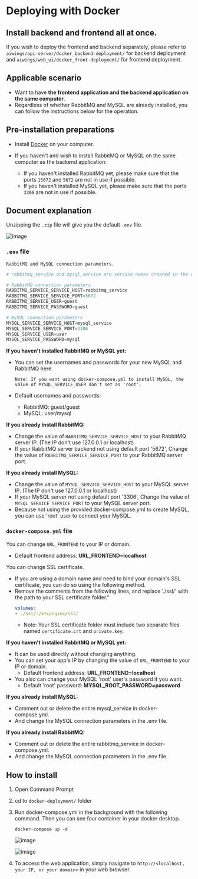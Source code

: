 # Deploying with Docker

## Install backend and frontend all at once.

If you wish to deploy the frontend and backend separately, please refer to `aiwings/api-server/docker_backend-deployment/` for backend deployment and `aiwings/web_ui/docker_front-deployment/` for frontend deployment.

## Applicable scenario

- Want to have **the frontend application and the backend application on the same computer**.
- Regardless of whether RabbitMQ and MySQL are already installed, you can follow the instructions below for the operation.

## Pre-installation preparations

- Install [Docker](https://www.docker.com/get-started/) on your computer.

- If you haven't and wish to install RabbitMQ or MySQL on the same computer as the backend application:

  - If you haven't installed RabbitMQ yet, please make sure that the ports `15672` and `5672` are not in use if possible.
  - If you haven't installed MySQL yet, please make sure that the ports `3306` are not in use if possible.

## Document explanation

Unzipping the `.zip` file will give you the default `.env` file.

![image](https://i.imgur.com/b5wCLAF.png)

### `.env` file

`RabbitMQ and MySQL connection parameters.`

```python
# rabbitmq_service and mysql_service are service names created in the docker-compose.yml file.

# RabbitMQ connection parameters
RABBITMQ_SERVICE_SERVICE_HOST=rabbitmq_service
RABBITMQ_SERVICE_SERVICE_PORT=5672
RABBITMQ_SERVICE_USER=guest
RABBITMQ_SERVICE_PASSWORD=guest

# MySQL connection parameters
MYSQL_SERVICE_SERVICE_HOST=mysql_service
MYSQL_SERVICE_SERVICE_PORT=3306
MYSQL_SERVICE_USER=user
MYSQL_SERVICE_PASSWORD=mysql
```

**If you haven't installed RabbitMQ or MySQL yet:** 
- You can set the usernames and passwords for your new MySQL and RabbitMQ here.

      Note: If you want using docker-compose.yml to install MySQL, the value of MYSQL_SERVICE_USER don't set as 'root'. 

- Default usernames and passwords: 
  - RabbitMQ: guest/guest
  - MySQL: user/mysql

**If you already install RabbitMQ:**
- Change the value of `RABBITMQ_SERVICE_SERVICE_HOST` to your RabbitMQ server IP. (The IP don't use 127.0.0.1 or localhost)
- If your RabbitMQ server backend not using default port '5672', Change the value of `RABBITMQ_SERVICE_SERVICE_PORT` to your RabbitMQ server port. 

**If you already install MySQL:**
- Change the value of `MYSQL_SERVICE_SERVICE_HOST` to your MySQL server IP. (The IP don't use 127.0.0.1 or localhost)
- If your MySQL server not using default port '3306', Change the value of `MYSQL_SERVICE_SERVICE_PORT` to your MySQL server port. 
- Because not using the provided docker-compose.yml to create MySQL, you can use 'root' user to connect your MySQL.

### `docker-compose.yml` file

You can change `URL_FRONTEND` to your IP or domain.
- Default frontend address: **URL_FRONTEND=localhost**

You can change SSL certificate.
- If you are using a domain name and need to bind your domain's SSL certificate, you can do so using the following method.
- Remove the comments from the following lines, and replace './ssl/' with the path to your SSL certificate folder."
  ```yml
  volumes:
  - ./ssl/:/etc/nginx/ssl/
  ```
  - Note: Your SSL certificate folder must include two separate files named `certificate.crt` and `private.key`.

**If you haven't installed RabbitMQ or MySQL yet:**
- It can be used directly without changing anything. 
- You can set your app's IP by changing the value of `URL_FRONTEND` to your IP or domain. 
  - Default frontend address: **URL_FRONTEND=localhost**
- You also can change your MySQL 'root' user's password if you want.
  - Default 'root' password: **MYSQL_ROOT_PASSWORD=password**

**If you already install MySQL:**
- Comment out or delete the entire mysql_service in docker-compose.yml.
- And change the MySQL connection parameters in the .env file.

**If you already install RabbitMQ:**
- Comment out or delete the entire rabbitmq_service in docker-compose.yml.
- And change the MySQL connection parameters in the .env file.

## How to install

1. Open Command Prompt

2. cd to `docker-deployment/` folder

3. Run docker-compose.yml in the background with the following command. Then you can see four container in your docker desktop.

    ```
    docker-compose up -d
    ```

    ![image](https://i.imgur.com/C5yHjod.png)

    ![image](https://i.imgur.com/w3DohxC.png)

4. To access the web application, simply navigate to `http://<localhost, your IP, or your domain>` in your web browser.